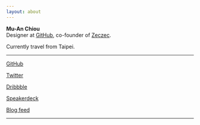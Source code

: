 ```yaml
---
layout: about
---
```


**Mu-An Chiou**<br />
Designer at [GitHub](https://github.com/about), co-founder of [Zeczec](http://zeczec.com).

Currently travel from Taipei.

---

<div class="links">
<a href="https://github.com/muan" target="_blank">GitHub</a>

<a href="https://twitter.com/muanchiou" target="_blank">Twitter</a>

<a href="http://dribbble.com/muan" target="_blank">Dribbble</a>

<a href="http://speakerdeck.com/muan" target="_blank">Speakerdeck</a>

<a href="/feed.xml" target="_blank">Blog feed</a>
</div>

---
